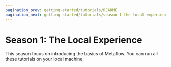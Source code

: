 ```yaml
---
pagination_prev: getting-started/tutorials/README
pagination_next: getting-started/tutorials/season-1-the-local-experience/episode00
---
```


# Season 1: The Local Experience

This season focus on introducing the basics of Metaflow. You can run all these tutorials on your local machine.

